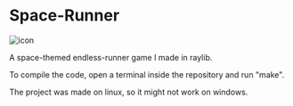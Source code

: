 # Space-Runner
![icon](https://github.com/WildCoderCrab/Space-Runner/assets/139665638/172171f2-ea95-411c-888c-d96870b32695)

A space-themed endless-runner game I made in raylib.

To compile the code, open a terminal inside the repository and run "make".

The project was made on linux, so it might not work on windows.
